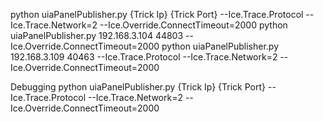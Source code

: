 python uiaPanelPublisher.py {Trick Ip} {Trick Port} --Ice.Trace.Protocol --Ice.Trace.Network=2 --Ice.Override.ConnectTimeout=2000
python uiaPanelPublisher.py 192.168.3.104 44803 --Ice.Override.ConnectTimeout=2000
python uiaPanelPublisher.py 192.168.3.109 40463 --Ice.Trace.Protocol --Ice.Trace.Network=2 --Ice.Override.ConnectTimeout=2000

Debugging
python uiaPanelPublisher.py {Trick Ip} {Trick Port} --Ice.Trace.Protocol --Ice.Trace.Network=2 --Ice.Override.ConnectTimeout=2000